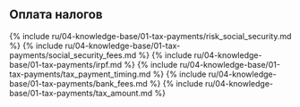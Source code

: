 ## Оплата налогов

{% include ru/04-knowledge-base/01-tax-payments/risk_social_security.md %}
{% include ru/04-knowledge-base/01-tax-payments/social_security_fees.md %}
{% include ru/04-knowledge-base/01-tax-payments/irpf.md %}
{% include ru/04-knowledge-base/01-tax-payments/tax_payment_timing.md %}
{% include ru/04-knowledge-base/01-tax-payments/bank_fees.md %}
{% include ru/04-knowledge-base/01-tax-payments/tax_amount.md %}
